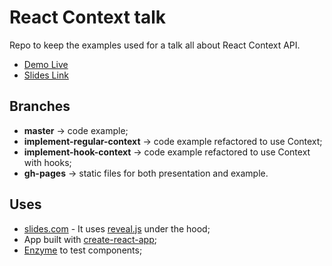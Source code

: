 # React Context talk

Repo to keep the examples used for a talk all about React Context API.

- [Demo Live](https://devraul.github.io/context-api-talk/)
- [Slides Link](https://devraul.github.io/context-api-talk/slides-context-api.html)

## Branches

- **master** -> code example;
- **implement-regular-context** -> code example refactored to use Context;
- **implement-hook-context** -> code example refactored to use Context with hooks;
- **gh-pages** -> static files for both presentation and example.

## Uses

- [slides.com](http://slides.com) - It uses [reveal.js](https://revealjs.com/#/) under the hood;
- App built with [create-react-app](https://facebook.github.io/create-react-app/docs/getting-started);
- [Enzyme](https://airbnb.io/enzyme/) to test components;
